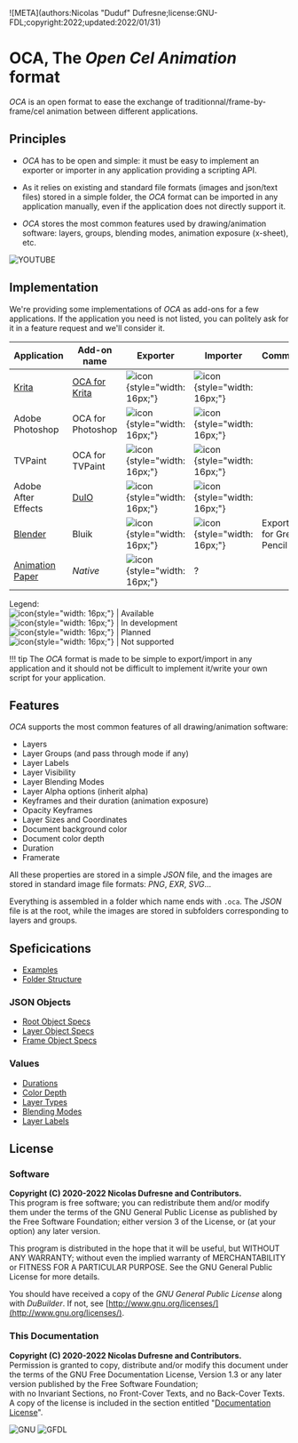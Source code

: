 ![META](authors:Nicolas "Duduf" Dufresne;license:GNU-FDL;copyright:2022;updated:2022/01/31)

# OCA, The *Open Cel Animation* format

*OCA* is an open format to ease the exchange of traditionnal/frame-by-frame/cel animation between different applications.

## Principles

- *OCA* has to be open and simple: it must be easy to implement an exporter or importer in any application providing a scripting API.

- As it relies on existing and standard file formats (images and json/text files) stored in a simple folder, the *OCA* format can be imported in any application manually, even if the application does not directly support it.

- *OCA* stores the most common features used by drawing/animation software: layers, groups, blending modes, animation exposure (x-sheet), etc.

![YOUTUBE](cjAMmYF8OtE)

## Implementation

We're providing some implementations of *OCA* as add-ons for a few applications. If the application you need is not listed, you can politely ask for it in a feature request and we'll consider it.

| Application | Add-on name | Exporter | Importer | Comments |
|---|---|---|---|---|
| [Krita](http://krita.org) | [OCA for Krita](https://github.com/Rainbox-dev/DuKRIF_OCA) | ![icon](img/icons/green_tick.png){style="width: 16px;"} | ![icon](img/icons/orange_diamond.png){style="width: 16px;"} | |
| Adobe Photoshop | OCA for Photoshop | ![icon](img/icons/orange_diamond.png){style="width: 16px;"} | ![icon](img/icons/red_circle.png){style="width: 16px;"} | |
| TVPaint | OCA for TVPaint | ![icon](img/icons/orange_diamond.png){style="width: 16px;"} | ![icon](img/icons/red_circle.png){style="width: 16px;"} | |
| Adobe After Effects | [DuIO](https://github.com/Rainbox-dev/DuAEF_DuIO) | ![icon](img/icons/red_circle.png){style="width: 16px;"} | ![icon](img/icons/green_tick.png){style="width: 16px;"} | |
| [Blender](http://blender.org) | Bluik | ![icon](img/icons/orange_diamond.png){style="width: 16px;"} | ![icon](img/icons/green_tick.png){style="width: 16px;"} | Exporter for Grease Pencil |
| [Animation Paper](https://animationpaper.com/) | *Native* | ![icon](img/icons/green_tick.png){style="width: 16px;"} | ? |  |

Legend:  
![icon](img/icons/green_tick.png){style="width: 16px;"} | Available  
![icon](img/icons/blue_circle.png){style="width: 16px;"} | In development  
![icon](img/icons/orange_diamond.png){style="width: 16px;"} | Planned  
![icon](img/icons/red_circle.png){style="width: 16px;"} | Not supported

!!! tip
    The *OCA* format is made to be simple to export/import in any application and it should not be difficult to implement it/write your own script for your application.

## Features

*OCA* supports the most common features of all drawing/animation software:

- Layers
- Layer Groups (and pass through mode if any)
- Layer Labels
- Layer Visibility
- Layer Blending Modes
- Layer Alpha options (inherit alpha)
- Keyframes and their duration (animation exposure)
- Opacity Keyframes
- Layer Sizes and Coordinates
- Document background color
- Document color depth
- Duration
- Framerate

All these properties are stored in a simple *JSON* file, and the images are stored in standard image file formats: *PNG*, *EXR*, *SVG*...

Everything is assembled in a folder which name ends with `.oca`. The *JSON* file is at the root, while the images are stored in subfolders corresponding to layers and groups.

## Speficications

- [Examples](specs/examples.md)
- [Folder Structure](specs/folder-structure.md)

### JSON Objects

- [Root Object Specs](specs/root.md)
- [Layer Object Specs](specs/layer.md)
- [Frame Object Specs](specs/frame.md)

### Values

- [Durations](specs/durations.md)
- [Color Depth](specs/color-depth.md)
- [Layer Types](specs/layer-types.md)
- [Blending Modes](specs/blending-modes.md)
- [Layer Labels](specs/blending-modes.md)

## License

### Software

**Copyright (C)  2020-2022 Nicolas Dufresne and Contributors.**  
This program is free software; you can redistribute them and/or modify them under the terms of the GNU General Public License as published by the Free Software Foundation; either version 3 of the License, or (at your option) any later version.

This program is distributed in the hope that it will be useful, but WITHOUT ANY WARRANTY; without even the implied warranty of MERCHANTABILITY or FITNESS FOR A PARTICULAR PURPOSE. See the GNU General Public License for more details.

You should have received a copy of the *GNU General Public License* along with *DuBuilder*. If not, see [http://www.gnu.org/licenses/](http://www.gnu.org/licenses/).

### This Documentation

**Copyright (C)  2020-2022 Nicolas Dufresne and Contributors.**  
Permission is granted to copy, distribute and/or modify this document under the terms of the GNU Free Documentation License, Version 1.3 or any later version published by the Free Software Foundation;  
with no Invariant Sections, no Front-Cover Texts, and no Back-Cover Texts.
A copy of the license is included in the section entitled "[Documentation License](licenses/gfdl.md)".

![GNU](img/gnu.png) ![GFDL](img/gfdl-logo.png)
